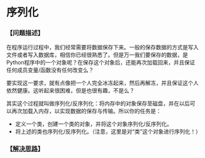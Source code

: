 # 序列化
### 【问题描述】

在程序运行过程中，我们经常需要将数据保存下来。一般的保存数据的方式是写入文件或者写入数据库，相信你已经很熟悉了。但是万一我们要保存的数据，是Python程序中的一个对象呢？在保存这个对象后，还能再次加载回来，并且保证任何成员变量/函数没有任何改变么？

要实现这一要求，就有点像把一个人完全冰冻起来，然后再解冻，并且保证这个人依然健康。这听起来很困难，但是也很有趣，不是么？

其实这个过程就叫做序列化/反序列化：将内存中的对象保存至磁盘，并在以后可以再次加载入内存，以实现数据的保存与传输。所以你的任务是：

* 定义一个类，创建一个类的对象，并将这个对象序列化/反序列化。
* 将上述的类也序列化/反序列化。（注意，这里是对“类”这个对象进行序列化！）





### 【[解决思路](solution.md)】

